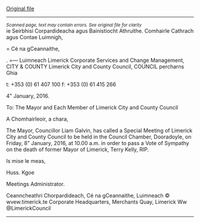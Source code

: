 [Original file](https://www.limerick.ie/sites/default/files/media/documents/2017-06/Special%20Meeting%20of%20Limerick%20City%20and%20County%20Council.pdf)

---
*<small>Scanned page, text may contain errors. See original file for clarity</small>*  
ie Seirbhisi Corpardideacha agus Bainistiocht Athruithe.
Comhairle Cathrach agus Contae Luimnigh,

= Cé na gCeannaithe,

. =— Luimneach
Limerick Corporate Services and Change Management,
CITY & COUNTY Limerick City and County Council,
COUNCIL percharns Ghia

t: +353 (0) 61 407 100
f: +353 (0) 61 415 266

4" January, 2016.

To: The Mayor and Each Member of Limerick City and County Council

A Chomhairleoir, a chara,

The Mayor, Councillor Liam Galvin, has called a Special Meeting of Limerick City
and County Council to be held in the Council Chamber, Dooradoyle, on Friday, 8”
January, 2016, at 10.00 a.m. in order to pass a Vote of Sympathy on the death of
former Mayor of Limerick, Terry Kelly, RIP.

Is mise le meas,

Huss. Kgoe

Meetings Administrator.

Ceanncheathri Chorpardideach, Cé na gCeannaithe, Luimneach © wvew.timerick.te
Corporate Headquarters, Merchants Quay, Limerick Ww @LimerickCouncil


---
